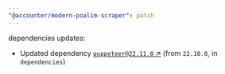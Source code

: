 ```yaml
---
"@accounter/modern-poalim-scraper": patch
---
```

dependencies updates:
  - Updated dependency [`puppeteer@22.11.0` ↗︎](https://www.npmjs.com/package/puppeteer/v/22.11.0) (from `22.10.0`, in `dependencies`)
